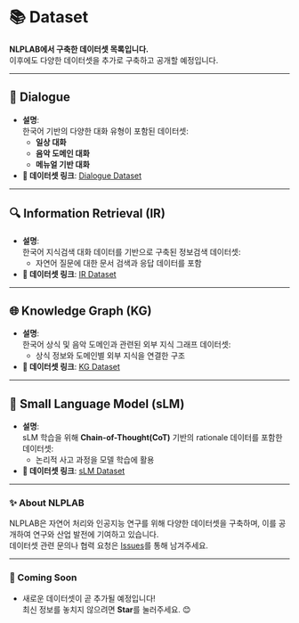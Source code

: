 # 📚 Dataset

**NLPLAB에서 구축한 데이터셋 목록입니다.**  
이후에도 다양한 데이터셋을 추가로 구축하고 공개할 예정입니다.

---

## 💬 Dialogue
- **설명**:  
  한국어 기반의 다양한 대화 유형이 포함된 데이터셋:
  - **일상 대화**  
  - **음악 도메인 대화**  
  - **메뉴얼 기반 대화**  
- **🔗 데이터셋 링크**: [Dialogue Dataset](https://github.com/NLPlab-skku/DATA/tree/main/Dialogue)

---

## 🔍 Information Retrieval (IR)
- **설명**:  
  한국어 지식검색 대화 데이터를 기반으로 구축된 정보검색 데이터셋:
  - 자연어 질문에 대한 문서 검색과 응답 데이터를 포함
- **🔗 데이터셋 링크**: [IR Dataset](https://github.com/NLPlab-skku/DATA/tree/main/IR)

---

## 🌐 Knowledge Graph (KG)
- **설명**:  
  한국어 상식 및 음악 도메인과 관련된 외부 지식 그래프 데이터셋:
  - 상식 정보와 도메인별 외부 지식을 연결한 구조
- **🔗 데이터셋 링크**: [KG Dataset](https://github.com/NLPlab-skku/DATA/tree/main/KG)

---

## 🧠 Small Language Model (sLM)
- **설명**:  
  sLM 학습을 위해 **Chain-of-Thought(CoT)** 기반의 rationale 데이터를 포함한 데이터셋:
  - 논리적 사고 과정을 모델 학습에 활용
- **🔗 데이터셋 링크**: [sLM Dataset](https://github.com/NLPlab-skku/DATA/tree/main/sLM)

---

### ✨ About NLPLAB
NLPLAB은 자연어 처리와 인공지능 연구를 위해 다양한 데이터셋을 구축하며, 이를 공개하여 연구와 산업 발전에 기여하고 있습니다.  
데이터셋 관련 문의나 협력 요청은 [Issues](https://github.com/NLPlab-skku/)를 통해 남겨주세요.

---

### 📢 Coming Soon
- 새로운 데이터셋이 곧 추가될 예정입니다!  
  최신 정보를 놓치지 않으려면 **Star**를 눌러주세요. 😊
